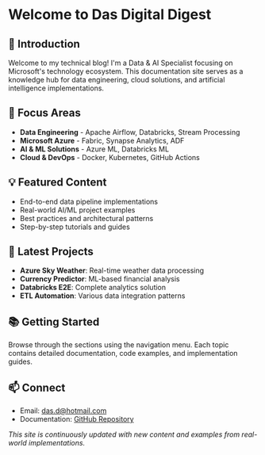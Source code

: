 # Welcome to Das Digital Digest

## 👋 Introduction
Welcome to my technical blog! I'm a Data & AI Specialist focusing on Microsoft's technology ecosystem. This documentation site serves as a knowledge hub for data engineering, cloud solutions, and artificial intelligence implementations.

## 🎯 Focus Areas
- **Data Engineering** - Apache Airflow, Databricks, Stream Processing
- **Microsoft Azure** - Fabric, Synapse Analytics, ADF
- **AI & ML Solutions** - Azure ML, Databricks ML
- **Cloud & DevOps** - Docker, Kubernetes, GitHub Actions

## 💡 Featured Content
- End-to-end data pipeline implementations
- Real-world AI/ML project examples
- Best practices and architectural patterns
- Step-by-step tutorials and guides

## 🚀 Latest Projects
- **Azure Sky Weather**: Real-time weather data processing
- **Currency Predictor**: ML-based financial analysis
- **Databricks E2E**: Complete analytics solution
- **ETL Automation**: Various data integration patterns

## 📚 Getting Started
Browse through the sections using the navigation menu. Each topic contains detailed documentation, code examples, and implementation guides.

## 📫 Connect
- Email: [das.d@hotmail.com](mailto:das.d@hotmail.com)
- Documentation: [GitHub Repository](https://github.com/dwdas9/home)

*This site is continuously updated with new content and examples from real-world implementations.*
